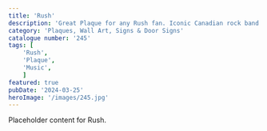 ```yaml
---
title: 'Rush'
description: 'Great Plaque for any Rush fan. Iconic Canadian rock band'
category: 'Plaques, Wall Art, Signs & Door Signs'
catalogue number: '245'
tags: [
    'Rush', 
    'Plaque', 
    'Music',
    ]
featured: true
pubDate: '2024-03-25'
heroImage: '/images/245.jpg'
---
```


Placeholder content for Rush.